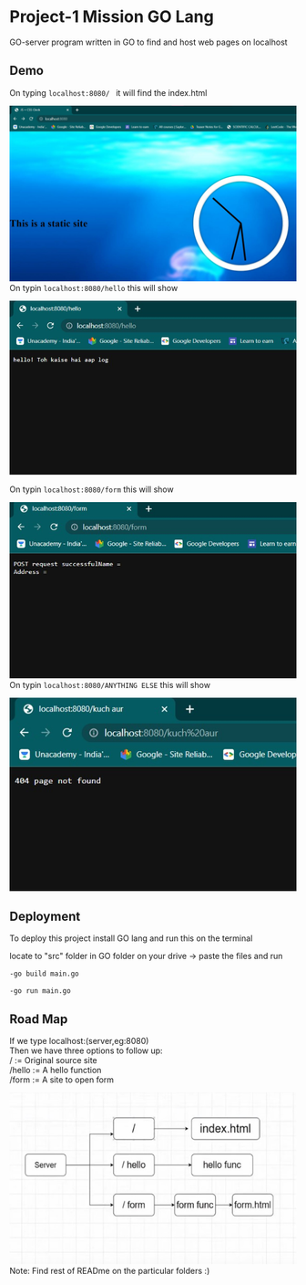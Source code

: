 
# Project-1 Mission GO Lang
GO-server program written in GO to find and host web pages on localhost 
## Demo
On typing ```localhost:8080/ ```  it will find the index.html

![local](https://github.com/prashant54singh/GO_Projects/blob/main/go-server/static/Screenshot%202022-08-28%20182859.jpg?raw=true)  
On typin ```localhost:8080/hello``` this will show    

![hello](https://github.com/prashant54singh/GO_Projects/blob/main/go-server/static/Screenshot%202022-08-28%20182935.jpg?raw=true)
  
On typin ```localhost:8080/form``` this will show   

![form](https://github.com/prashant54singh/GO_Projects/blob/main/go-server/static/Screenshot%202022-08-28%20182919.jpg?raw=true)  
On typin ```localhost:8080/ANYTHING ELSE``` this will show   

![KUCHBHI](https://github.com/prashant54singh/GO_Projects/blob/main/go-server/static/Screenshot%202022-08-28%20182958.jpg?raw=true)  
## Deployment

To deploy this project install GO lang and run this on the terminal  

locate to "src" folder in GO folder on your drive -> paste the files and run

```
-go build main.go
```
```
-go run main.go
```


## Road Map

If we type localhost:(server,eg:8080)  
Then we have three options to follow up:  
/ := Original source site  
/hello := A hello function  
/form := A site to open form  

![CLOCK](https://github.com/prashant54singh/GO_Projects/blob/main/go-server/static/Screenshot%202022-08-28%20174724.jpg?raw=true)  
Note: Find rest of READme on the particular folders :)  
